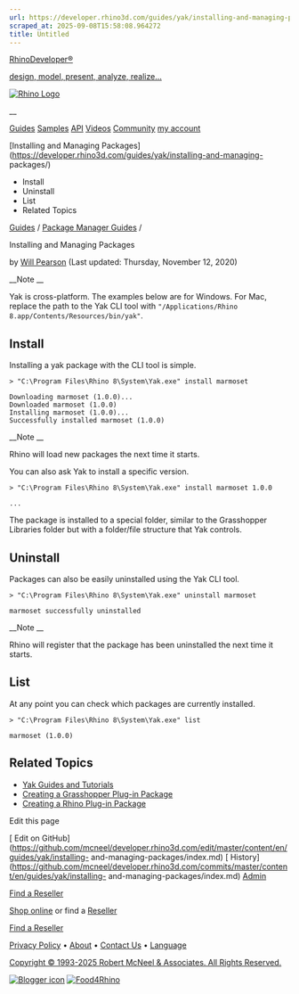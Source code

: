 ```yaml
---
url: https://developer.rhino3d.com/guides/yak/installing-and-managing-packages/
scraped_at: 2025-09-08T15:58:08.964272
title: Untitled
---
```


[RhinoDeveloper®](/)

[design, model, present, analyze, realize...](/)

[![Rhino Logo](https://developer.rhino3d.com/images/rhinodevlogo.png)](/)

__

[Guides](https://developer.rhino3d.com/guides)
[Samples](https://developer.rhino3d.com/samples)
[API](https://developer.rhino3d.com/api)
[Videos](https://developer.rhino3d.com/videos)
[Community](https://discourse.mcneel.com/c/rhino-developer) [my account
](https://www.rhino3d.com/my-account/ "Manage your account, licenses, and
teams")

[Installing and Managing
Packages](https://developer.rhino3d.com/guides/yak/installing-and-managing-
packages/)

  * Install
  * Uninstall
  * List
  * Related Topics

[Guides](https://developer.rhino3d.com/en/guides/) / [Package Manager
Guides](https://developer.rhino3d.com/en/guides/yak/) /

Installing and Managing Packages

by [Will Pearson](https://discourse.mcneel.com/u/will/) (Last updated:
Thursday, November 12, 2020)

__Note __

Yak is cross-platform. The examples below are for Windows. For Mac, replace
the path to the Yak CLI tool with `"/Applications/Rhino
8.app/Contents/Resources/bin/yak"`.

## Install

Installing a yak package with the CLI tool is simple.

    
    
    > "C:\Program Files\Rhino 8\System\Yak.exe" install marmoset
    
    Downloading marmoset (1.0.0)...
    Downloaded marmoset (1.0.0)
    Installing marmoset (1.0.0)...
    Successfully installed marmoset (1.0.0)
    

__Note __

Rhino will load new packages the next time it starts.

You can also ask Yak to install a specific version.

    
    
    > "C:\Program Files\Rhino 8\System\Yak.exe" install marmoset 1.0.0
    
    ...
    

The package is installed to a special folder, similar to the Grasshopper
Libraries folder but with a folder/file structure that Yak controls.

## Uninstall

Packages can also be easily uninstalled using the Yak CLI tool.

    
    
    > "C:\Program Files\Rhino 8\System\Yak.exe" uninstall marmoset
    
    marmoset successfully uninstalled
    

__Note __

Rhino will register that the package has been uninstalled the next time it
starts.

## List

At any point you can check which packages are currently installed.

    
    
    > "C:\Program Files\Rhino 8\System\Yak.exe" list
    
    marmoset (1.0.0)
    

## Related Topics

  * [Yak Guides and Tutorials](https://developer.rhino3d.com/guides/yak/)
  * [Creating a Grasshopper Plug-in Package](https://developer.rhino3d.com/guides/yak/creating-a-grasshopper-plugin-package/)
  * [Creating a Rhino Plug-in Package](https://developer.rhino3d.com/guides/yak/creating-a-rhino-plugin-package/)

Edit this page

[ Edit on
GitHub](https://github.com/mcneel/developer.rhino3d.com/edit/master/content/en/guides/yak/installing-
and-managing-packages/index.md) [
History](https://github.com/mcneel/developer.rhino3d.com/commits/master/content/en/guides/yak/installing-
and-managing-packages/index.md) [ Admin](https://developer.rhino3d.com/admin)

[Find a Reseller](https://www.rhino3d.com/sales)

[Shop online](https://www.rhino3d.com/store) or find a
[Reseller](https://www.rhino3d.com/sales)

[Find a Reseller](https://www.rhino3d.com/sales)

[Privacy Policy](https://www.rhino3d.com/privacy) •
[About](https://www.rhino3d.com/mcneel/about) • [Contact
Us](https://www.rhino3d.com/mcneel/contact) • [
Language](https://www.rhino3d.com/language "Change to a different region or
language")

[Copyright © 1993-2025 Robert McNeel & Associates. All Rights
Reserved.](https://www.rhino3d.com/mcneel/about)

[](https://www.facebook.com/McNeelRhinoceros/)
[](https://twitter.com/bobmcneel) [](https://www.linkedin.com/groups/75313/)
[](https://www.youtube.com/user/RhinoGuide/videos) [](https://vimeo.com/rhino)
[![Blogger
icon](https://developer.rhino3d.com/images/blogger.svg)](http://blog.rhino3d.com/)
[![Food4Rhino](https://developer.rhino3d.com/images/f4r_icon_01.svg)](https://www.food4rhino.com)

